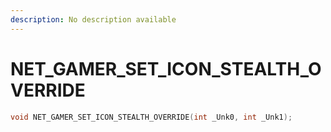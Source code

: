 ```yaml
---
description: No description available 
---
```


# NET_GAMER_SET_ICON_STEALTH_OVERRIDE

```cpp
void NET_GAMER_SET_ICON_STEALTH_OVERRIDE(int _Unk0, int _Unk1);
```